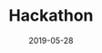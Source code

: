 ---
title: "Hackathon"
description: "Join us for the fourth iteration of HackGatsbyUni, a 36-hour hackathon hosted on Gatsby Uni's historic campus. This year, we're crossing boundaries, discovering new solutions, and pushing the intersection of technology and society forward. If your project goes off the beaten path, challenges basic assumptions, or is something we'd actually use, we want you to bring it to life here. Every field is fair game - all you need to bring is an idea and the passion to create a proof of concept."
image: "https://source.unsplash.com/2xEQDxB0ss4/800x600"
date: "2019-05-28"
---